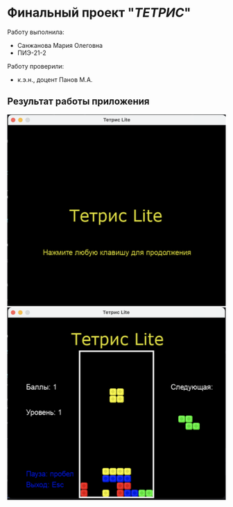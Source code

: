 # Финальный проект "*ТЕТРИС*"
Работу выполнила:
- Санжанова Мария Олеговна
- ПИЭ-21-2

Работу проверили:
- к.э.н., доцент Панов М.А.

## Результат работы приложения
![](https://github.com/smariasssss/FinalProject/blob/124de1e1aba32ca71f8e3f45ef54152c58e4de1a/pics/1.png)
![](https://github.com/smariasssss/FinalProject/blob/124de1e1aba32ca71f8e3f45ef54152c58e4de1a/pics/2.png)
